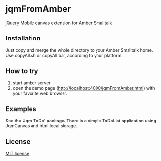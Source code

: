 jqmFromAmber
==============

jQuery Mobile canvas extension for Amber Smalltalk

## Installation ##
Just copy and merge the whole directory to your Amber Smalltalk home. 
Use copyAll.sh or copyAll.bat, according to your platform.

## How to try ##
1. start amber server
2. open the demo page ([http://localhost:4000/jqmFromAmber.html](http://localhost:4000/jqmFromAmber.html)) with your favorite web browser.

## Examples ##
See the 'Jqm-ToDo' package. There is a simple ToDoList application using JqmCanvas and html local storage.

## License ##
[MIT license](http://opensource.org/licenses/MIT)
